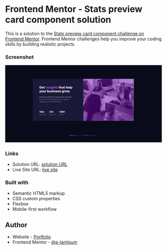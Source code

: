 # Frontend Mentor - Stats preview card component solution

This is a solution to the [Stats preview card component challenge on Frontend Mentor](https://www.frontendmentor.io/challenges/stats-preview-card-component-8JqbgoU62). Frontend Mentor challenges help you improve your coding skills by building realistic projects.

### Screenshot

![](images/screenshot.png)

### Links

- Solution URL: [solution URL](https://github.com/a-lamloum/FM-Product-preview-card-component)
- Live Site URL: [live site](https://a-lamloum.github.io/FM-Product-preview-card-component/)

### Built with

- Semantic HTML5 markup
- CSS custom properties
- Flexbox
- Mobile-first workflow

## Author

- Website - [Portfolio](https://a-lamloum.github.io/react-portfolio)
- Frontend Mentor - [@a-lamloum](https://www.frontendmentor.io/profile/a-lamloum)
